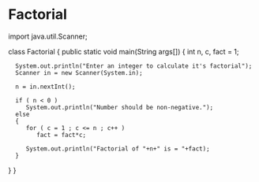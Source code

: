 # Factorial


import java.util.Scanner;
 
class Factorial
{
   public static void main(String args[])
   {
      int n, c, fact = 1;
 
      System.out.println("Enter an integer to calculate it's factorial");
      Scanner in = new Scanner(System.in);
 
      n = in.nextInt();
 
      if ( n < 0 )
         System.out.println("Number should be non-negative.");
      else
      {
         for ( c = 1 ; c <= n ; c++ )
            fact = fact*c;
 
         System.out.println("Factorial of "+n+" is = "+fact);
      }
   }
}
